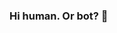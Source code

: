 ### Hi human. Or bot? 👋

<!--
**MunamMubashir-arbisoft/MunamMubashir-arbisoft** is a ✨ _special_ ✨ repository because its `README.md` (this file) appears on your GitHub profile.

Here are some ideas to get you started:

- 🔭 I’m currently working as a Software Engineer @ [Arbisoft][https://arbisoft.com/]
- 👯 I’m looking to collaborate on anything that sounds fun

